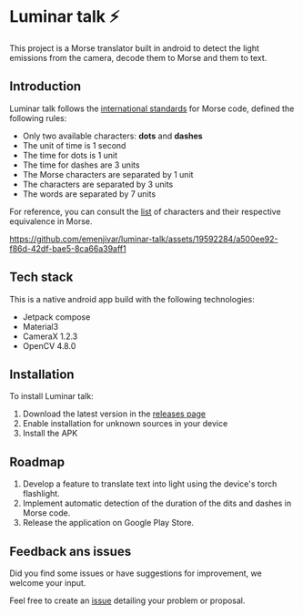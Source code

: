 # Luminar talk ⚡️
This project is a Morse translator built in android to detect the light emissions from the camera, decode them to Morse and them to text. 

## Introduction

Luminar talk follows the [international standards](https://en.wikipedia.org/wiki/Morse_code) for Morse code, defined the following rules:

- Only two available characters: **dots** and **dashes**
- The unit of time is 1 second
- The time for dots is 1 unit
- The time for dashes are 3 units
- The Morse characters are separated by 1 unit
- The characters are separated by 3 units
- The words are separated by 7 units

For reference, you can consult the [list](https://en.wikipedia.org/wiki/Morse_code#/media/File:International_Morse_Code.svg) of characters and their respective equivalence in Morse.


https://github.com/emenjivar/luminar-talk/assets/19592284/a500ee92-f86d-42df-bae5-8ca66a39aff1


## Tech stack

This is a native android app build with the following technologies:

- Jetpack compose
- Material3
- CameraX 1.2.3
- OpenCV 4.8.0

## Installation

To install Luminar talk:

1. Download the latest version in the [releases page](https://github.com/emenjivar/luminar-talk/releases/latest)
2. Enable installation for unknown sources in your device
3. Install the APK 

## Roadmap

1. Develop a feature to translate text into light using the device's torch flashlight.
2. Implement automatic detection of the duration of the dits and dashes in Morse code.
3. Release the application on Google Play Store.

## Feedback ans issues

Did you find some issues or have suggestions for improvement, we welcome your input.

Feel free to create an [issue](https://github.com/emenjivar/luminar-talk/issues/new) detailing your problem or proposal.
